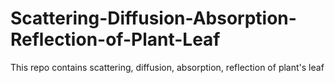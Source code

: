 # Scattering-Diffusion-Absorption-Reflection-of-Plant-Leaf
This repo contains scattering, diffusion, absorption, reflection of plant's leaf
